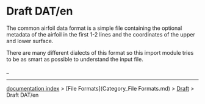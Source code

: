 # Draft DAT/en
The common airfoil data format is a simple file containing the optional metadata of the airfoil in the first 1-2 lines and the coordinates of the upper and lower surface.

There are many different dialects of this format so this import module tries to be as smart as possible to understand the input file.





 

_

---
[documentation index](../README.md) > [File Formats](Category_File Formats.md) > [Draft](Draft_Workbench.md) > Draft DAT/en
